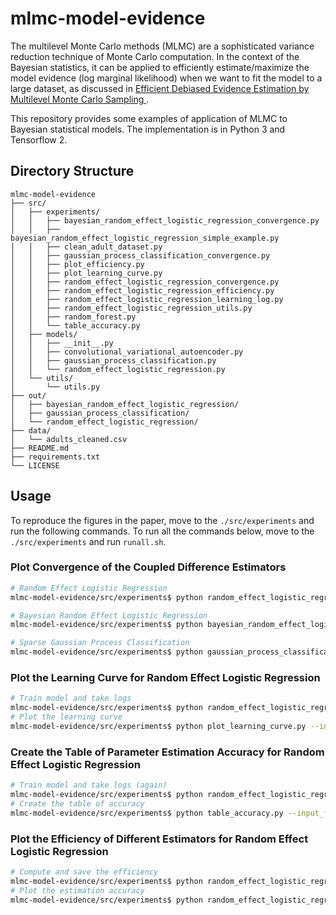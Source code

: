 # mlmc-model-evidence

The multilevel Monte Carlo methods (MLMC) are a sophisticated variance reduction technique of Monte Carlo computation. In the context of the Bayesian statistics, it can be applied to efficiently estimate/maximize the model evidence (log marginal likelihood) when we want to fit the model to a large dataset, as discussed in [Efficient Debiased Evidence Estimation by Multilevel Monte Carlo Sampling
](https://arxiv.org/abs/2001.04676).

This repository provides some examples of application of MLMC to Bayesian statistical models. The implementation is in Python 3 and Tensorflow 2.

## Directory Structure

```
mlmc-model-evidence
├── src/
│   ├── experiments/
│   │   ├── bayesian_random_effect_logistic_regression_convergence.py
│   │   ├── bayesian_random_effect_logistic_regression_simple_example.py
│   │   ├── clean_adult_dataset.py
│   │   ├── gaussian_process_classification_convergence.py
│   │   ├── plot_efficiency.py
│   │   ├── plot_learning_curve.py
│   │   ├── random_effect_logistic_regression_convergence.py
│   │   ├── random_effect_logistic_regression_efficiency.py
│   │   ├── random_effect_logistic_regression_learning_log.py
│   │   ├── random_effect_logistic_regression_utils.py
│   │   ├── random_forest.py
│   │   └── table_accuracy.py
│   ├── models/
│   │   ├── __init__.py
│   │   ├── convolutional_variational_autoencoder.py
│   │   ├── gaussian_process_classification.py
│   │   └── random_effect_logistic_regression.py
│   └── utils/
│       └── utils.py
├── out/
│   ├── bayesian_random_effect_logistic_regression/
│   ├── gaussian_process_classification/
│   └── random_effect_logistic_regression/
├── data/
│   └── adults_cleaned.csv
├── README.md
├── requirements.txt
└── LICENSE
```



## Usage

To reproduce the figures in the paper, move to the `./src/experiments` and run the following commands. To run all the commands below, move to the `./src/experiments` and run `runall.sh`.

### Plot Convergence of the Coupled Difference Estimators

```bash
# Random Effect Logistic Regression
mlmc-model-evidence/src/experiments$ python random_effect_logistic_regression_convergence.py

# Bayesian Random Effect Logistic Regression
mlmc-model-evidence/src/experiments$ python bayesian_random_effect_logistic_regression_convergence.py

# Sparse Gaussian Process Classification
mlmc-model-evidence/src/experiments$ python gaussian_process_classification_convergence.py
```

### Plot the Learning Curve for Random Effect Logistic Regression

```bash
# Train model and take logs
mlmc-model-evidence/src/experiments$ python random_effect_logistic_regression_learning_log.py --output_file  ../../out/random_effect_logistic_regression/learning_log.csv
# Plot the learning curve
mlmc-model-evidence/src/experiments$ python plot_learning_curve.py --input_files ../../out/random_effect_logistic_regression/learning_log.csv --output_file  ../../out/random_effect_logistic_regression/learning_curve.pdf
```

### Create the Table of Parameter Estimation Accuracy for Random Effect Logistic Regression

```bash
# Train model and take logs (again)
mlmc-model-evidence/src/experiments$ python random_effect_logistic_regression_learning_log.py --output_file  ../../out/random_effect_logistic_regression/learning_log.csv
# Create the table of accuracy
mlmc-model-evidence/src/experiments$ python table_accuracy.py --input_files ../../out/random_effect_logistic_regression/learning_log.csv --output_file  ../../out/random_effect_logistic_regression/accuracy.csv
```

### Plot the Efficiency of Different Estimators for Random Effect Logistic Regression

```bash
# Compute and save the efficiency
mlmc-model-evidence/src/experiments$ python random_effect_logistic_regression_efficiency.py --output_file  ../../out/random_effect_logistic_regression/efficiency.csv
# Plot the estimation accuracy
mlmc-model-evidence/src/experiments$ python random_effect_logistic_regression_efficiency.py --input_files ../../out/random_effect_logistic_regression/efficiency.csv --output_file  ../../out/random_effect_logistic_regression/efficiency.pdf
```

